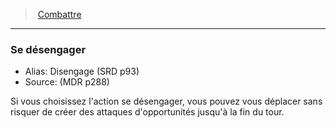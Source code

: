 ﻿> [Combattre](hd_combat.md)

---

### Se désengager

- Alias: Disengage (SRD p93)
- Source: (MDR p288)

Si vous choisissez l'action se désengager, vous pouvez vous déplacer sans risquer de créer des attaques d'opportunités jusqu'à la fin du tour.

